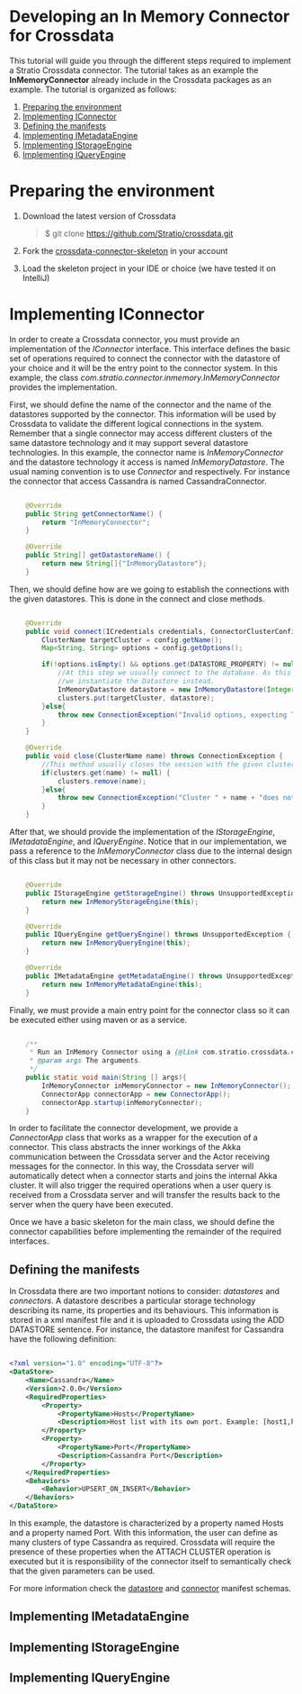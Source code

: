 # Developing an In Memory Connector for Crossdata #

This tutorial will guide you through the different steps required to implement a Stratio Crossdata connector. The 
tutorial takes as an example the **InMemoryConnector** already include in the Crossdata packages as an example. The 
tutorial is organized as follows:

1. [Preparing the environment](#preparing-the-environment)
2. [Implementing IConnector](#implementing-iconnector)
  1. [Defining the manifests](#defining-the-manifests)
  2. [Implementing IMetadataEngine](#implementing-imetadataengine)
  3. [Implementing IStorageEngine](#implementing-istorageengine)
  4. [Implementing IQueryEngine](#implementing-iqueryengine)
 
Preparing the environment
=========================

1. Download the latest version of Crossdata

    > $ git clone https://github.com/Stratio/crossdata.git

2. Fork the [crossdata-connector-skeleton](https://github.com/Stratio/crossdata-connector-skeleton) in your account
3. Load the skeleton project in your IDE or choice (we have tested it on IntelliJ)

Implementing IConnector
=======================

In order to create a Crossdata connector, you must provide an implementation of the *IConnector* interface. This 
interface defines the basic set of operations required to connect the connector with the datastore of your choice and
 it will be the entry point to the connector system. In this example, the class 
 *com.stratio.connector.inmemory.InMemoryConnector* provides the implementation.
 
First, we should define the name of the connector and the name of the datastores supported by the connector. This 
information will be used by Crossdata to validate the different logical connections in the system. Remember that a 
single connector may access different clusters of the same datastore technology and it may support several datastore 
technologies. In this example, the connector name is *InMemoryConnector* and the datastore technology it access is 
named *InMemoryDatastore*. The usual naming convention is to use *<DatastoreTechnology>Connector* and 
*<DatastoreTechnology>* respectively. For instance the connector that access Cassandra is named CassandraConnector.
 
```java

    @Override
    public String getConnectorName() {
        return "InMemoryConnector";
    }

    @Override
    public String[] getDatastoreName() {
        return new String[]{"InMemoryDatastore"};
    }
```

Then, we should define how are we going to establish the connections with the given datastores. This is done in the 
connect and close methods.

```java

    @Override
    public void connect(ICredentials credentials, ConnectorClusterConfig config) throws ConnectionException {
        ClusterName targetCluster = config.getName();
        Map<String, String> options = config.getOptions();

        if(!options.isEmpty() && options.get(DATASTORE_PROPERTY) != null){
            //At this step we usually connect to the database. As this is an tutorial implementation,
            //we instantiate the Datastore instead.
            InMemoryDatastore datastore = new InMemoryDatastore(Integer.valueOf(options.get(DATASTORE_PROPERTY)));
            clusters.put(targetCluster, datastore);
        }else{
            throw new ConnectionException("Invalid options, expecting TableRowLimit");
        }
    }

    @Override
    public void close(ClusterName name) throws ConnectionException {
        //This method usually closes the session with the given cluster and removes any relevant data.
        if(clusters.get(name) != null) {
            clusters.remove(name);
        }else{
            throw new ConnectionException("Cluster " + name + "does not exists");
        }
    }
```

After that, we should provide the implementation of the *IStorageEngine*, *IMetadataEngine*, 
and *IQueryEngine*. Notice that in our implementation, we pass a reference to the *InMemoryConnector* class due to the 
internal design of this class but it may not be necessary in other connectors.

```java

    @Override
    public IStorageEngine getStorageEngine() throws UnsupportedException {
        return new InMemoryStorageEngine(this);
    }

    @Override
    public IQueryEngine getQueryEngine() throws UnsupportedException {
        return new InMemoryQueryEngine(this);
    }

    @Override
    public IMetadataEngine getMetadataEngine() throws UnsupportedException {
        return new InMemoryMetadataEngine(this);
    }
```

Finally, we must provide a main entry point for the connector class so it can be executed either using maven or as a 
service.

```java

    /**
     * Run an InMemory Connector using a {@link com.stratio.crossdata.connectors.ConnectorApp}.
     * @param args The arguments.
     */
    public static void main(String [] args){
        InMemoryConnector inMemoryConnector = new InMemoryConnector();
        ConnectorApp connectorApp = new ConnectorApp();
        connectorApp.startup(inMemoryConnector);
    }
```

In order to facilitate the connector development, we provide a *ConnectorApp* class that works as a wrapper for the 
execution of a connector. This class abstracts the inner workings of the Akka communication between the Crossdata 
server and the Actor receiving messages for the connector. In this way, the Crossdata server will automatically detect 
when a connector starts and joins the internal Akka cluster. It will also trigger the required operations when a user
 query is received from a Crossdata server and will transfer the results back to the server when the query have been 
 executed.
 
Once we have a basic skeleton for the main class, we should define the connector capabilities before implementing the
 remainder of the required interfaces.

Defining the manifests
----------------------

In Crossdata there are two important notions to consider: *datastores* and *connectors*. A datastore describes 
a particular storage technology describing its name, its properties and its behaviours. This information is stored in
 a xml manifest file and it is uploaded to Crossdata using the ADD DATASTORE sentence. For instance, 
 the datastore manifest for Cassandra have the following definition:
 
```xml

<?xml version="1.0" encoding="UTF-8"?>
<DataStore>
    <Name>Cassandra</Name>
    <Version>2.0.0</Version>
    <RequiredProperties>
        <Property>
            <PropertyName>Hosts</PropertyName>
            <Description>Host list with its own port. Example: [host1,host2,host3]</Description>
        </Property>
        <Property>
            <PropertyName>Port</PropertyName>
            <Description>Cassandra Port</Description>
        </Property>
    </RequiredProperties>
    <Behaviors>
        <Behavior>UPSERT_ON_INSERT</Behavior>
    </Behaviors>
</DataStore>
```

In this example, the datastore is characterized by a property named Hosts and a property named Port. With this 
information, the user can define as many clusters of type Cassandra as required. Crossdata will 
require the presence of these properties when the ATTACH CLUSTER operation is executed but it is responsibility of 
the connector itself to semantically check that the given parameters can be used.

For more information check the [datastore](https://github.com/Stratio/crossdata/blob/develop/crossdata-common/src/main/resources/com/stratio/crossdata/connector/DataStoreDefinition.xsd)
and [connector](https://github.com/Stratio/crossdata/blob/develop/crossdata-common/src/main/resources/com/stratio/crossdata/connector/ConnectorDefinition.xsd)
manifest schemas.

Implementing IMetadataEngine
----------------------------

Implementing IStorageEngine
---------------------------

Implementing IQueryEngine
-------------------------

